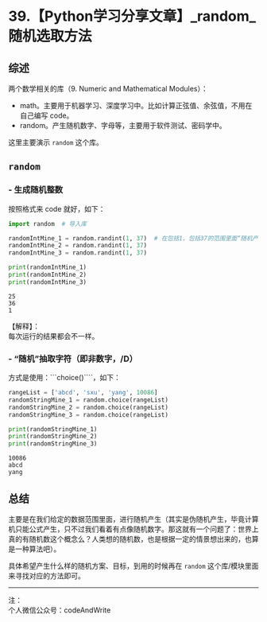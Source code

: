 
# 39.【Python学习分享文章】\_random\_随机选取方法

## 综述

两个数学相关的库（9. Numeric and Mathematical Modules）：
- math。主要用于机器学习、深度学习中。比如计算正弦值、余弦值，不用在自己编写 code。
- random。产生随机数字、字母等，主要用于软件测试、密码学中。

这里主要演示 ```random``` 这个库。

## ```random```

### - 生成随机整数

按照格式来 code 就好，如下：


```python
import random  # 导入库

randomIntMine_1 = random.randint(1, 37)  # 在包括1、包括37的范围里面“随机产生”一个整数
randomIntMine_2 = random.randint(1, 37)
randomIntMine_3 = random.randint(1, 37)

print(randomIntMine_1)
print(randomIntMine_2)
print(randomIntMine_3)
```

    25
    36
    1
    

【解释】：  
每次运行的结果都会不一样。

### - “随机”抽取字符（即非数字，/D）

方式是使用：```choice()````，如下：


```python
rangeList = ['abcd', 'sxu', 'yang', 10086]
randomStringMine_1 = random.choice(rangeList)
randomStringMine_2 = random.choice(rangeList)
randomStringMine_3 = random.choice(rangeList)

print(randomStringMine_1)
print(randomStringMine_2)
print(randomStringMine_3)
```

    10086
    abcd
    yang
    

## 总结

主要是在我们给定的数据范围里面，进行随机产生（其实是伪随机产生，毕竟计算机只能公式产生，只不过我们看着有点像随机数字。那这就有一个问题了：世界上真的有随机数这个概念么？人类想的随机数，也是根据一定的情景想出来的，也算是一种算法吧）。

具体希望产生什么样的随机方案、目标，到用的时候再在 ```random``` 这个库/模块里面来寻找对应的方法即可。

---
注：  
个人微信公众号：codeAndWrite

